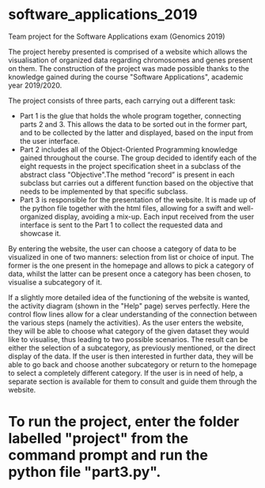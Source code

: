 # software_applications_2019
Team project for the Software Applications exam (Genomics 2019)

The project hereby presented is comprised of a website which allows the visualisation of organized data regarding chromosomes and genes present on them. The construction of the project was made possible thanks to the knowledge gained during the course "Software Applications", academic year 2019/2020.

The project consists of three parts, each carrying out a different task:

- Part 1 is the glue that holds the whole program together, connecting parts 2 and 3. This allows the data to be sorted out in the former part, and to be collected by the latter and displayed, based on the input from the user interface.
- Part 2 includes all of the Object-Oriented Programming knowledge gained throughout the course. The group decided to identify each of the eight requests in the project specification sheet in a subclass of the abstract class "Objective".The method “record” is present in each subclass but carries out a different function based on the objective that needs to be implemented by that specific subclass.
- Part 3 is responsible for the presentation of the website. It is made up of the python file together with the html files, allowing for a swift and well-organized display, avoiding a mix-up. Each input received from the user interface is sent to the Part 1 to collect the requested data and showcase it. 

By entering the website, the user can choose a category of data to be visualized in one of two manners: selection from list or choice of input. The former is the one present in the homepage and allows to pick a category of data, whilst the latter can be present once a category has been chosen, to visualise a subcategory of it.

If a slightly more detailed idea of the functioning of the website is wanted, the activity diagram (shown in the "Help" page) serves perfectly. Here the control flow lines allow for a clear understanding of the connection between the various steps (namely the activities). As the user enters the website, they will be able to choose what category of the given dataset they would like to visualise, thus leading to two possible scenarios.
The result can be either the selection of a subcategory, as previously mentioned, or the direct display of the data. If the user is then interested in further data, they will be able to go back and choose another subcategory or return to the homepage to select a completely different category. If the user is in need of help, a separate section is available for them to consult and guide them through the website.

# To run the project, enter the folder labelled "project" from the command prompt and run the python file "part3.py".

